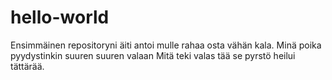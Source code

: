 # hello-world
Ensimmäinen repositoryni
äiti antoi mulle rahaa osta vähän kala. Minä poika pyydystinkin suuren suuren valaan Mitä teki valas tää se pyrstö heilui tättärää.
